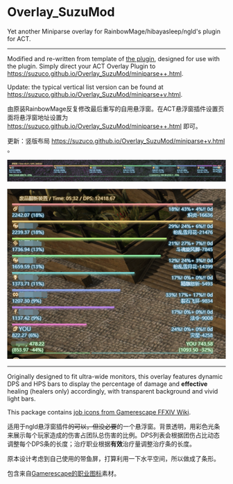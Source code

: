 # Overlay_SuzuMod
Yet another Miniparse overlay for RainbowMage/hibayasleep/ngld's plugin for ACT.

---
Modified and re-written from template of [the plugin](https://github.com/ngld/OverlayPlugin), designed for use with the plugin. Simply direct your ACT Overlay Plugin to https://suzuco.github.io/Overlay_SuzuMod/miniparse++.html.

Update: the typical vertical list version can be found at https://suzuco.github.io/Overlay_SuzuMod/miniparse+v.html.

由原装RainbowMage反复修改最后重写的自用悬浮窗。在ACT悬浮窗插件设置页面将悬浮窗地址设置为 https://suzuco.github.io/Overlay_SuzuMod/miniparse++.html 即可。

更新：竖版布局 https://suzuco.github.io/Overlay_SuzuMod/miniparse+v.html 。

![Preview](/Sample.png)

![Preview-V](/Sample_v.png)

---
Originally designed to fit ultra-wide monitors, this overlay features dynamic DPS and HPS bars to display the percentage of damage and **effective** healing (healers only) accordingly, with transparent background and vivid light bars.

This package contains [job icons from Gamerescape FFXIV Wiki](https://ffxiv.gamerescape.com/wiki/Dictionary_of_Icons).

适用于ngld悬浮窗插件~~的可以，但没必要~~的一个悬浮窗。背景透明，用彩色光条来展示每个玩家造成的伤害占团队总伤害的比例。DPS列表会根据团伤占比动态调整每个DPS条的长度；治疗职业根据**有效**治疗量调整治疗条的长度。

原本设计考虑到自己使用的带鱼屏，打算利用一下水平空间，所以做成了条形。

包含来自[Gamerescape的职业图标](https://ffxiv.gamerescape.com/wiki/Dictionary_of_Icons)素材。
